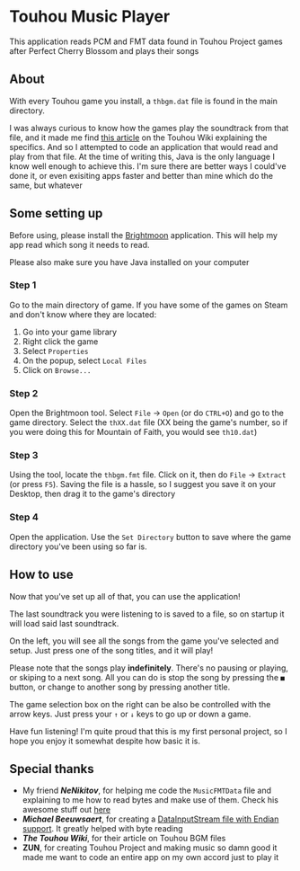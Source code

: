# Touhou Music Player
This application reads PCM and FMT data found in Touhou Project games after Perfect Cherry Blossom and plays their songs

## About
With every Touhou game you install, a `thbgm.dat` file is found in the main directory. 

I was always curious to know how the games play the soundtrack from that file, and it made me find [this article](https://en.touhouwiki.net/wiki/Technical_Information/BGM) on the Touhou Wiki explaining the specifics. And so I attempted to code an application that would read and play from that file. At the time of writing this, Java is the only language I know well enough to achieve this. I'm sure there are better ways I could've done it, or even exisiting apps faster and better than mine which do the same, but whatever

## Some setting up
Before using, please install the [Brightmoon](https://mits203.tistory.com/entry/%EC%B6%94%EC%B6%9C-%EB%8F%99%EB%B0%A9%EC%8B%9C%EB%A6%AC%EC%A6%88-dat-%ED%8C%8C%EC%9D%BC-%EC%B6%94%EC%B6%9C-%ED%94%84%EB%A1%9C%EA%B7%B8%EB%9E%A8-brightmoon) application. This will help my app read which song it needs to read.

Please also make sure you have Java installed on your computer

### Step 1
Go to the main directory of game. If you have some of the games on Steam and don't know where they are located:
1. Go into your game library
2. Right click the game
3. Select `Properties`
4. On the popup, select `Local Files`
5. Click on `Browse...`

### Step 2
Open the Brightmoon tool. Select `File` -> `Open` (or do `CTRL+O`) and go to the game directory. Select the `thXX.dat` file (XX being the game's number, so if you were doing this for Mountain of Faith, you would see `th10.dat`)

### Step 3
Using the tool, locate the `thbgm.fmt` file. Click on it, then do `File` -> `Extract` (or press `F5`). Saving the file is a hassle, so I suggest you save it on your Desktop, then drag it to the game's directory

### Step 4
Open the application. Use the `Set Directory` button to save where the game directory you've been using so far is.

## How to use
Now that you've set up all of that, you can use the application!

The last soundtrack you were listening to is saved to a file, so on startup it will load said last soundtrack.

On the left, you will see all the songs from the game you've selected and setup. Just press one of the song titles, and it will play!

Please note that the songs play **indefinitely**. There's no pausing or playing, or skiping to a next song. All you can do is stop the song by pressing the `■` button, or change to another song by pressing another title.

The game selection box on the right can be also be controlled with the arrow keys. Just press your `↑` or `↓` keys to go up or down a game.

Have fun listening! I'm quite proud that this is my first personal project, so I hope you enjoy it somewhat despite how basic it is.

## Special thanks

- My friend ***NeNikitov***, for helping me code the `MusicFMTData` file and explaining to me how to read bytes and make use of them. Check his awesome stuff out [here](https://github.com/nenikitov)
- ***Michael Beeuwsaert***, for creating a [DataInputStream file with Endian support](https://gist.github.com/MichaelBeeu/6545110). It greatly helped with byte reading
- ***The Touhou Wiki***, for their article on Touhou BGM files
- **ZUN**, for creating Touhou Project and making music so damn good it made me want to code an entire app on my own accord just to play it